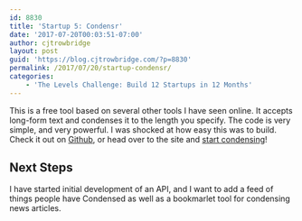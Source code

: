 ```yaml
---
id: 8830
title: 'Startup 5: Condensr'
date: '2017-07-20T00:03:51-07:00'
author: cjtrowbridge
layout: post
guid: 'https://blog.cjtrowbridge.com/?p=8830'
permalink: /2017/07/20/startup-condensr/
categories:
    - 'The Levels Challenge: Build 12 Startups in 12 Months'
---
```


This is a free tool based on several other tools I have seen online. It accepts long-form text and condenses it to the length you specify. The code is very simple, and very powerful. I was shocked at how easy this was to build. Check it out on [Github](https://github.com/cjtrowbridge/Condensr), or head over to the site and [start condensing](https://condensr.io/)!

## Next Steps

I have started initial development of an API, and I want to add a feed of things people have Condensed as well as a bookmarlet tool for condensing news articles.